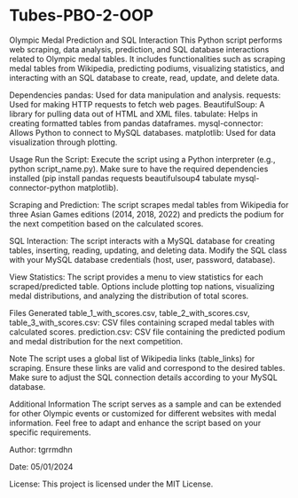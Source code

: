# Tubes-PBO-2-OOP
Olympic Medal Prediction and SQL Interaction
This Python script performs web scraping, data analysis, prediction, and SQL database interactions related to Olympic medal tables. It includes functionalities such as scraping medal tables from Wikipedia, predicting podiums, visualizing statistics, and interacting with an SQL database to create, read, update, and delete data.

Dependencies
pandas: Used for data manipulation and analysis.
requests: Used for making HTTP requests to fetch web pages.
BeautifulSoup: A library for pulling data out of HTML and XML files.
tabulate: Helps in creating formatted tables from pandas dataframes.
mysql-connector: Allows Python to connect to MySQL databases.
matplotlib: Used for data visualization through plotting.

Usage
Run the Script:
Execute the script using a Python interpreter (e.g., python script_name.py).
Make sure to have the required dependencies installed (pip install pandas requests beautifulsoup4 tabulate mysql-connector-python matplotlib).

Scraping and Prediction:
The script scrapes medal tables from Wikipedia for three Asian Games editions (2014, 2018, 2022) and predicts the podium for the next competition based on the calculated scores.

SQL Interaction:
The script interacts with a MySQL database for creating tables, inserting, reading, updating, and deleting data.
Modify the SQL class with your MySQL database credentials (host, user, password, database).

View Statistics:
The script provides a menu to view statistics for each scraped/predicted table.
Options include plotting top nations, visualizing medal distributions, and analyzing the distribution of total scores.

Files Generated
table_1_with_scores.csv, table_2_with_scores.csv, table_3_with_scores.csv: CSV files containing scraped medal tables with calculated scores.
prediction.csv: CSV file containing the predicted podium and medal distribution for the next competition.

Note
The script uses a global list of Wikipedia links (table_links) for scraping. Ensure these links are valid and correspond to the desired tables.
Make sure to adjust the SQL connection details according to your MySQL database.

Additional Information
The script serves as a sample and can be extended for other Olympic events or customized for different websites with medal information.
Feel free to adapt and enhance the script based on your specific requirements.

Author: tgrrmdhn

Date: 05/01/2024

License: This project is licensed under the MIT License.
